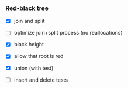 ### Red-black tree

- [x] join and split
- [ ] optimize join+split process (no reallocations)
- [x] black height
- [x] allow that root is red
- [x] union  (with test)
- [ ] insert and delete tests

